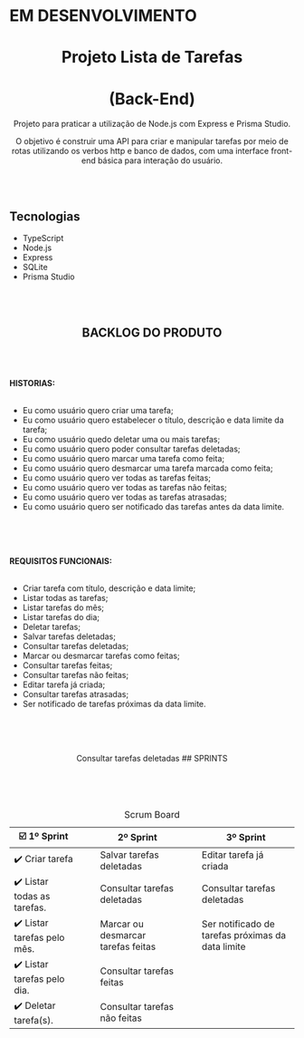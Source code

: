# EM DESENVOLVIMENTO

<div align="center">

# Projeto Lista de Tarefas

# (Back-End)

Projeto para praticar a utilização de Node.js com Express e Prisma Studio.

O objetivo é construir uma API para criar e manipular tarefas por meio de rotas utilizando os verbos http e banco de dados, com uma interface front-end básica para interação do usuário.

</div>

<br><br>

## Tecnologias

- TypeScript
- Node.js
- Express
- SQLite
- Prisma Studio

<br><br>

<div align="center">

## BACKLOG DO PRODUTO

</div>
<br><br><br>

<strong>
HISTORIAS:
</strong>
<br><br>

- Eu como usuário quero criar uma tarefa;
- Eu como usuário quero estabelecer o título, descrição e data limite da tarefa;
- Eu como usuário quedo deletar uma ou mais tarefas;
- Eu como usuário quero poder consultar tarefas deletadas;
- Eu como usuário quero marcar uma tarefa como feita;
- Eu como usuário quero desmarcar uma tarefa marcada como feita;
- Eu como usuário quero ver todas as tarefas feitas;
- Eu como usuário quero ver todas as tarefas não feitas;
- Eu como usuário quero ver todas as tarefas atrasadas;
- Eu como usuário quero ser notificado das tarefas antes
  da data limite.

<br><br><br>

<strong>
REQUISITOS FUNCIONAIS:
</strong>
<br><br>

- Criar tarefa com título, descrição e data limite;
- Listar todas as tarefas;
- Listar tarefas do mês;
- Listar tarefas do dia;
- Deletar tarefas;
- Salvar tarefas deletadas;
- Consultar tarefas deletadas;
- Marcar ou desmarcar tarefas como feitas;
- Consultar tarefas feitas;
- Consultar tarefas não feitas;
- Editar tarefa já criada;
- Consultar tarefas atrasadas;
- Ser notificado de tarefas próximas da data limite.

<br><br><br>

<div align="center">
Consultar tarefas deletadas
## SPRINTS

</div>

<br><br><br>

<table  align="center">
      <caption> Scrum Board </caption>	         
       <thead>                      
               <th style="text-align:center" colspan="1">☑️ 1º Sprint</th>       
               <th></th>   
               <th></th>              
               <th style="text-align:center" colspan="1">2º Sprint</th>  
               <th></th>   
               <th></th>  
               <th style="text-align:center" colspan="1">3º Sprint</th>    
       </thead>
       <tbody>          
           <tr>                           
                <td colspan="1">✔️ Criar tarefa</th>  
                <td></th>  
                 <td></th>                
                <td colspan="1">Salvar tarefas deletadas</th>  
                <td></th>  
                 <td></th>  
                 <td colspan="1">Editar tarefa já criada</td>
           </tr>
           <tr>             
                 <td colspan="1">✔️ Listar todas as tarefas.</th> 
                  <td></th>  
                   <td></th>    
                  <td colspan="1">Consultar tarefas deletadas</th>
                  <td></th>  
                 <td></th>  
                 <td colspan="1">Consultar tarefas deletadas</td>
           </tr>
           <tr>             
                <td colspan="1">✔️ Listar tarefas pelo mês.</th> 
                 <td></th>  
                  <td></th>  
                 <td colspan="1">Marcar ou desmarcar tarefas feitas</th>
                 <td></th>  
                 <td></th>  
                 <td colspan="1">Ser notificado de tarefas próximas da data limite</td>
           </tr>           
           <tr>             
                 <td colspan="1">✔️ Listar tarefas pelo dia.</th> 
                  <td></th>  
                   <td></th>     
                  <td colspan="1">Consultar tarefas feitas</th>
                  <td></th>  
                 <td></th>  
                 <td colspan="1"></td>
           </tr>
           <tr>             
                 <td colspan="1">✔️ Deletar tarefa(s).</th> 
                  <td></th>  
                   <td></th>  
                  <td colspan="1">Consultar tarefas não feitas</th>
                  <td></th>  
                 <td></th>  
                 <td colspan="1"></td>
           </tr>
       </tbody>

</table>
